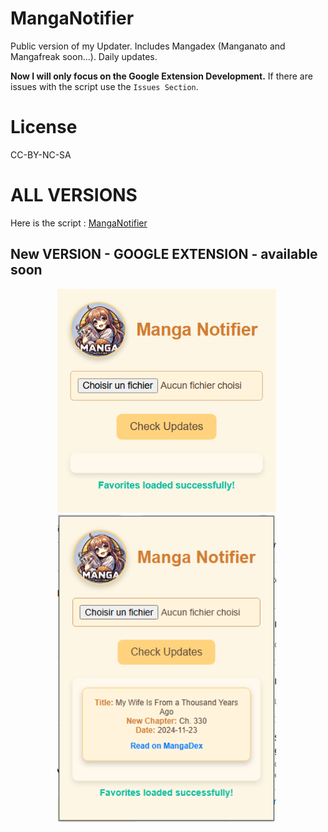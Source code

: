 # MangaNotifier
Public version of my Updater. Includes Mangadex (Manganato and Mangafreak soon...). Daily updates. 

**Now I will only focus on the Google Extension Development.** If there are issues with the script use the `Issues Section`.

# License
CC-BY-NC-SA

# ALL VERSIONS

Here is the script : [MangaNotifier](https://github.com/Ellimaaac/MangaNotifier/blob/main/MangaNotifier.py)

## New VERSION - GOOGLE EXTENSION - available soon

<p align="center">
  <img src="MNGE3.png" width="350" style="margin-right: 5px;">
  <img src="MNGE4.png" width="350" style="margin-right: 5px;">
</p>
